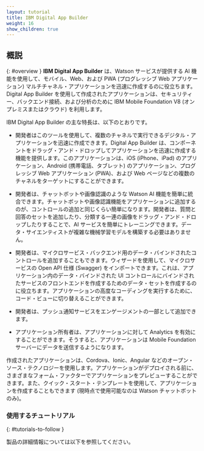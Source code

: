 ```yaml
---
layout: tutorial
title: IBM Digital App Builder
weight: 16
show_children: true
---
```

<!-- NLS_CHARSET=UTF-8 -->
## 概説
{: #overview }
**IBM Digital App Builder** は、Watson サービスが提供する AI 機能を使用して、モバイル、Web、および PWA (プログレッシブ Web アプリケーション) マルチチャネル・アプリケーションを迅速に作成するのに役立ちます。Digital App Builder を使用して作成されたアプリケーションは、セキュリティー、バックエンド接続、および分析のために IBM Mobile Foundation V8 (オンプレミスまたはクラウド) を利用します。

IBM Digital App Builder の主な特長は、以下のとおりです。

* 開発者はこのツールを使用して、複数のチャネルで実行できるデジタル・アプリケーションを迅速に作成できます。Digital App Builder は、コンポーネントをドラッグ・アンド・ドロップしてアプリケーションを迅速に作成する機能を提供します。このアプリケーションは、iOS (iPhone、iPad) のアプリケーション、Android (携帯電話、タブレット) のアプリケーション、プログレッシブ Web アプリケーション (PWA)、および Web ページなどの複数のチャネルをターゲットにすることができます。

* 開発者は、チャットボットや画像認識のような Watson AI 機能を簡単に統合できます。チャットボットや画像認識機能をアプリケーションに追加するのが、コントロールの追加と同じくらい簡単になります。開発者は、質問と回答のセットを追加したり、分類する一連の画像をドラッグ・アンド・ドロップしたりすることで、AI サービスを簡単にトレーニングできます。データ・サイエンティストが複雑な機械学習モデルを構築する必要はありません。

* 開発者は、マイクロサービス・バックエンド用のデータ・バインドされたコントロールを追加することもできます。ウィザードを使用して、マイクロサービスの Open API 仕様 (Swagger) をインポートできます。これは、アプリケーション内のデータ・バインドされた UI コントロールにバインドされたサービスのフロントエンドを作成するためのデータ・セットを作成するのに役立ちます。アプリケーションの高度なコーディングを実行するために、コード・ビューに切り替えることができます。

* 開発者は、プッシュ通知サービスをエンゲージメントの一部として追加できます。

* アプリケーション所有者は、アプリケーションに対して Analytics を有効にすることができます。そうすると、アプリケーションは Mobile Foundation サーバーにデータを送信するようになります。

作成されたアプリケーションは、Cordova、Ionic、Angular などのオープン・ソース・テクノロジーを使用します。アプリケーションがデプロイされる前に、さまざまなフォーム・ファクターでアプリケーションをプレビューすることができます。また、クイック・スタート・テンプレートを使用して、アプリケーションを作成することもできます (現時点で使用可能なのは Watson チャットボットのみ)。 

### 使用するチュートリアル
{: #tutorials-to-follow }

製品の詳細情報については以下を参照してください。

